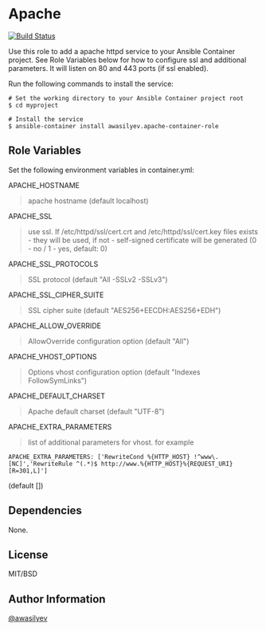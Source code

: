 Apache
=========

[![Build Status](https://travis-ci.org/awasilyev/apache-container.svg?branch=master)](https://travis-ci.org/awasilyev/memcached-container)

Use this role to add a apache httpd service to your Ansible Container project. See Role Variables below for how to configure ssl and additional parameters. 
It will listen on 80 and 443 ports (if ssl enabled).

Run the following commands to install the service:

```
# Set the working directory to your Ansible Container project root
$ cd myproject

# Install the service
$ ansible-container install awasilyev.apache-container-role 
```

Role Variables
--------------

Set the following environment variables in container.yml:

APACHE_HOSTNAME
> apache hostname (default localhost)

APACHE_SSL
> use ssl. If /etc/httpd/ssl/cert.crt and /etc/httpd/ssl/cert.key files exists - they will be used, if not - self-signed certificate will be generated  (0 - no / 1 - yes, default: 0)

APACHE_SSL_PROTOCOLS
> SSL protocol (default "All -SSLv2 -SSLv3")

APACHE_SSL_CIPHER_SUITE
> SSL cipher suite (default "AES256+EECDH:AES256+EDH")

APACHE_ALLOW_OVERRIDE
> AllowOverride configuration option (default "All")

APACHE_VHOST_OPTIONS
> Options vhost configuration option (default "Indexes FollowSymLinks")

APACHE_DEFAULT_CHARSET
> Apache default charset (default "UTF-8")

APACHE_EXTRA_PARAMETERS
> list of additional parameters for vhost. for example 
```
APACHE_EXTRA_PARAMETERS: ['RewriteCond %{HTTP_HOST} !^www\. [NC]','RewriteRule ^(.*)$ http://www.%{HTTP_HOST}%{REQUEST_URI} [R=301,L]']
```
(default [])

Dependencies
------------

None.

License
-------

MIT/BSD

Author Information
------------------

[@awasilyev](https://github.com/awasilyev)
